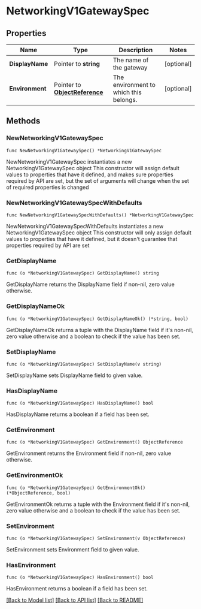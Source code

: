 # NetworkingV1GatewaySpec

## Properties

Name | Type | Description | Notes
------------ | ------------- | ------------- | -------------
**DisplayName** | Pointer to **string** | The name of the gateway | [optional] 
**Environment** | Pointer to [**ObjectReference**](ObjectReference.md) | The environment to which this belongs. | [optional] 

## Methods

### NewNetworkingV1GatewaySpec

`func NewNetworkingV1GatewaySpec() *NetworkingV1GatewaySpec`

NewNetworkingV1GatewaySpec instantiates a new NetworkingV1GatewaySpec object
This constructor will assign default values to properties that have it defined,
and makes sure properties required by API are set, but the set of arguments
will change when the set of required properties is changed

### NewNetworkingV1GatewaySpecWithDefaults

`func NewNetworkingV1GatewaySpecWithDefaults() *NetworkingV1GatewaySpec`

NewNetworkingV1GatewaySpecWithDefaults instantiates a new NetworkingV1GatewaySpec object
This constructor will only assign default values to properties that have it defined,
but it doesn't guarantee that properties required by API are set

### GetDisplayName

`func (o *NetworkingV1GatewaySpec) GetDisplayName() string`

GetDisplayName returns the DisplayName field if non-nil, zero value otherwise.

### GetDisplayNameOk

`func (o *NetworkingV1GatewaySpec) GetDisplayNameOk() (*string, bool)`

GetDisplayNameOk returns a tuple with the DisplayName field if it's non-nil, zero value otherwise
and a boolean to check if the value has been set.

### SetDisplayName

`func (o *NetworkingV1GatewaySpec) SetDisplayName(v string)`

SetDisplayName sets DisplayName field to given value.

### HasDisplayName

`func (o *NetworkingV1GatewaySpec) HasDisplayName() bool`

HasDisplayName returns a boolean if a field has been set.

### GetEnvironment

`func (o *NetworkingV1GatewaySpec) GetEnvironment() ObjectReference`

GetEnvironment returns the Environment field if non-nil, zero value otherwise.

### GetEnvironmentOk

`func (o *NetworkingV1GatewaySpec) GetEnvironmentOk() (*ObjectReference, bool)`

GetEnvironmentOk returns a tuple with the Environment field if it's non-nil, zero value otherwise
and a boolean to check if the value has been set.

### SetEnvironment

`func (o *NetworkingV1GatewaySpec) SetEnvironment(v ObjectReference)`

SetEnvironment sets Environment field to given value.

### HasEnvironment

`func (o *NetworkingV1GatewaySpec) HasEnvironment() bool`

HasEnvironment returns a boolean if a field has been set.


[[Back to Model list]](../README.md#documentation-for-models) [[Back to API list]](../README.md#documentation-for-api-endpoints) [[Back to README]](../README.md)


